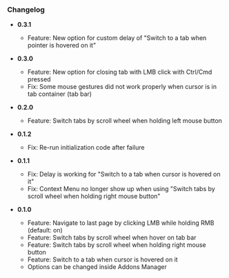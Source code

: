 ### Changelog

- **0.3.1**
  - Feature: New option for custom delay of "Switch to a tab when pointer is hovered on it"

- **0.3.0**
  - Feature: New option for closing tab with LMB click with Ctrl/Cmd pressed
  - Fix: Some mouse gestures did not work properly when cursor is in tab container (tab bar)

- **0.2.0**
  - Feature: Switch tabs by scroll wheel when holding left mouse button

- **0.1.2**
  - Fix: Re-run initialization code after failure

- **0.1.1**
  - Fix: Delay is working for "Switch to a tab when cursor is hovered on it"
  - Fix: Context Menu no longer show up when using "Switch tabs by scroll wheel when holding right mouse button"

- **0.1.0**
  - Feature: Navigate to last page by clicking LMB while holding RMB (default: on)
  - Feature: Switch tabs by scroll wheel when hover on tab bar
  - Feature: Switch tabs by scroll wheel when holding right mouse button
  - Feature: Switch to a tab when cursor is hovered on it
  - Options can be changed inside Addons Manager
